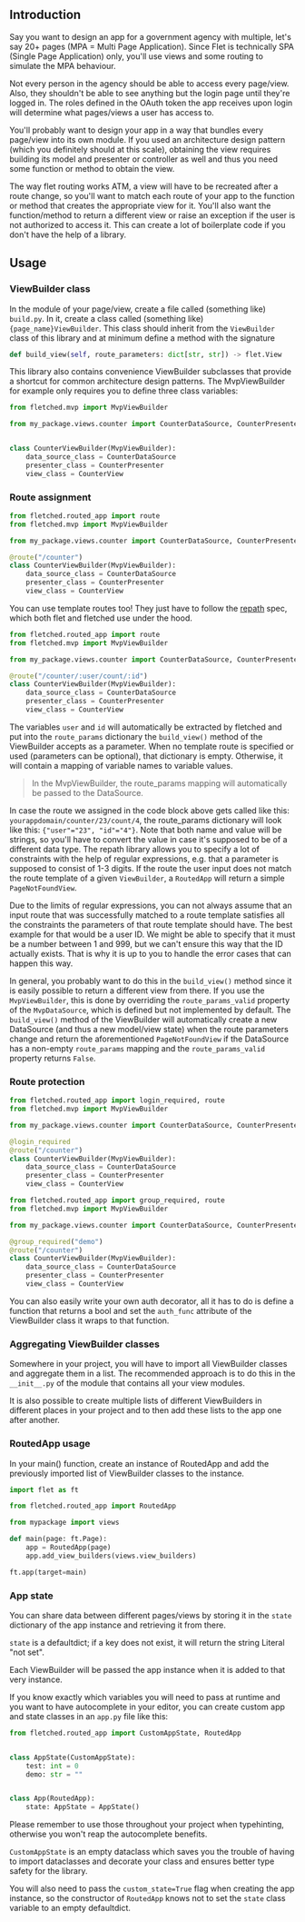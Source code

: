 ## Introduction

Say you want to design an app for a government agency with multiple,
let's say 20+ pages (MPA = Multi Page Application).
Since Flet is technically SPA (Single Page Application) only,
you'll use views and some routing to simulate the MPA behaviour.

Not every person in the agency should be able to access every page/view.
Also, they shouldn't be able to see anything
but the login page until they're logged in.
The roles defined in the OAuth token the app receives upon login
will determine what pages/views a user has access to.

You'll probably want to design your app in a way that bundles every page/view
into its own module.
If you used an architecture design pattern
(which you definitely should at this scale),
obtaining the view requires building its model
and presenter or controller as well
and thus you need some function or method to obtain the view.

The way flet routing works ATM,
a view will have to be recreated after a route change,
so you'll want to match each route of your app
to the function or method that creates the appropriate view for it.
You'll also want the function/method to return a different view
or raise an exception if the user is not authorized to access it.
This can create a lot of boilerplate code
if you don't have the help of a library.

## Usage

### ViewBuilder class

In the module of your page/view,
create a file called (something like) `build.py`.
In it, create a class called (something like) `{page_name}ViewBuilder`.
This class should inherit from the `ViewBuilder` class of this library
and at minimum define a method with the signature

```python
def build_view(self, route_parameters: dict[str, str]) -> flet.View
```

This library also contains convenience ViewBuilder subclasses
that provide a shortcut for common architecture design patterns.
The MvpViewBuilder for example only requires you to define three class variables:

```python
from fletched.mvp import MvpViewBuilder

from my_package.views.counter import CounterDataSource, CounterPresenter, CounterView


class CounterViewBuilder(MvpViewBuilder):
    data_source_class = CounterDataSource
    presenter_class = CounterPresenter
    view_class = CounterView
```

### Route assignment

```python
from fletched.routed_app import route
from fletched.mvp import MvpViewBuilder

from my_package.views.counter import CounterDataSource, CounterPresenter, CounterView

@route("/counter")
class CounterViewBuilder(MvpViewBuilder):
    data_source_class = CounterDataSource
    presenter_class = CounterPresenter
    view_class = CounterView
```

You can use template routes too!
They just have to follow the
[repath](https://github.com/nickcoutsos/python-repath) spec,
which both flet and fletched use under the hood.

```python
from fletched.routed_app import route
from fletched.mvp import MvpViewBuilder

from my_package.views.counter import CounterDataSource, CounterPresenter, CounterView

@route("/counter/:user/count/:id")
class CounterViewBuilder(MvpViewBuilder):
    data_source_class = CounterDataSource
    presenter_class = CounterPresenter
    view_class = CounterView
```

The variables `user` and `id` will automatically be extracted by fletched
and put into the `route_params` dictionary the `build_view()` method
of the ViewBuilder accepts as a parameter.
When no template route is specified or used (parameters can be optional),
that dictionary is empty.
Otherwise, it will contain a mapping of variable names to variable values.
> In the MvpViewBuilder,
> the route_params mapping will automatically be passed to the DataSource.

In case the route we assigned in the code block above gets called like this:
`yourappdomain/counter/23/count/4`,
the route_params dictionary will look like this:
`{"user"="23", "id"="4"}`.
Note that both name and value will be strings,
so you'll have to convert the value
in case it's supposed to be of a different data type.
The repath library allows you to specify a lot of constraints
with the help of regular expressions,
e.g. that a parameter is supposed to consist of 1-3 digits.
If the route the user input
does not match the route template of a given `ViewBuilder`,
a `RoutedApp` will return a simple `PageNotFoundView`.

Due to the limits of regular expressions,
you can not always assume that an input route
that was successfully matched to a route template
satisfies all the constraints the parameters of that route template should have.
The best example for that would be a user ID.
We might be able to specify that it must be a number between 1 and 999,
but we can't ensure this way that the ID actually exists.
That is why it is up to you to handle the error cases that can happen this way.

In general, you probably want to do this in the `build_view()` method
since it is easily possible to return a different view from there.
If you use the `MvpViewBuilder`,
this is done by overriding the `route_params_valid` property
of the `MvpDataSource`, which is defined but not implemented by default.
The `build_view()` method of the ViewBuilder
will automatically create a new DataSource
(and thus a new model/view state)
when the route parameters change
and return the aforementioned `PageNotFoundView`
if the DataSource has a non-empty `route_params` mapping
and the `route_params_valid` property returns `False`.

### Route protection

```python
from fletched.routed_app import login_required, route
from fletched.mvp import MvpViewBuilder

from my_package.views.counter import CounterDataSource, CounterPresenter, CounterView

@login_required
@route("/counter")
class CounterViewBuilder(MvpViewBuilder):
    data_source_class = CounterDataSource
    presenter_class = CounterPresenter
    view_class = CounterView
```

```python
from fletched.routed_app import group_required, route
from fletched.mvp import MvpViewBuilder

from my_package.views.counter import CounterDataSource, CounterPresenter, CounterView

@group_required("demo")
@route("/counter")
class CounterViewBuilder(MvpViewBuilder):
    data_source_class = CounterDataSource
    presenter_class = CounterPresenter
    view_class = CounterView
```

You can also easily write your own auth decorator,
all it has to do is define a function that returns a bool
and set the `auth_func` attribute
of the ViewBuilder class it wraps to that function.

### Aggregating ViewBuilder classes

Somewhere in your project, you will have to import all ViewBuilder classes
and aggregate them in a list.
The recommended approach is to do this in the `__init__.py`
of the module that contains all your view modules.

It is also possible to create multiple lists
of different ViewBuilders in different places in your project
and to then add these lists to the app one after another.

### RoutedApp usage

In your main() function,
create an instance of RoutedApp
and add the previously imported list of ViewBuilder classes to the instance.

```python
import flet as ft

from fletched.routed_app import RoutedApp

from mypackage import views

def main(page: ft.Page):
    app = RoutedApp(page)
    app.add_view_builders(views.view_builders)

ft.app(target=main)
```

### App state

You can share data between different pages/views
by storing it in the `state` dictionary of the app instance
and retrieving it from there.

`state` is a defaultdict;
if a key does not exist,
it will return the string Literal "not set".

Each ViewBuilder will be passed the app instance
when it is added to that very instance.

If you know exactly which variables you will need to pass at runtime
and you want to have autocomplete in your editor,
you can create custom app and state classes in an `app.py` file like this:

```python
from fletched.routed_app import CustomAppState, RoutedApp


class AppState(CustomAppState):
    test: int = 0
    demo: str = ""


class App(RoutedApp):
    state: AppState = AppState()
```

Please remember to use those throughout your project when typehinting,
otherwise you won't reap the autocomplete benefits.

`CustomAppState` is an empty dataclass which saves you the trouble
of having to import dataclasses and decorate your class
and ensures better type safety for the library.

You will also need to pass the `custom_state=True` flag
when creating the app instance,
so the constructor  of `RoutedApp` knows not to set the `state` class variable
to an empty defaultdict.
